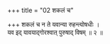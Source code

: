 +++
title = "02 शकलं च"

+++
शकलं च न ते यवान्या रुहन्त्योषधीः ।  
यव इद् यावयाद्गोरश्वात् पुरुषाद् विषम् ॥ २ ॥